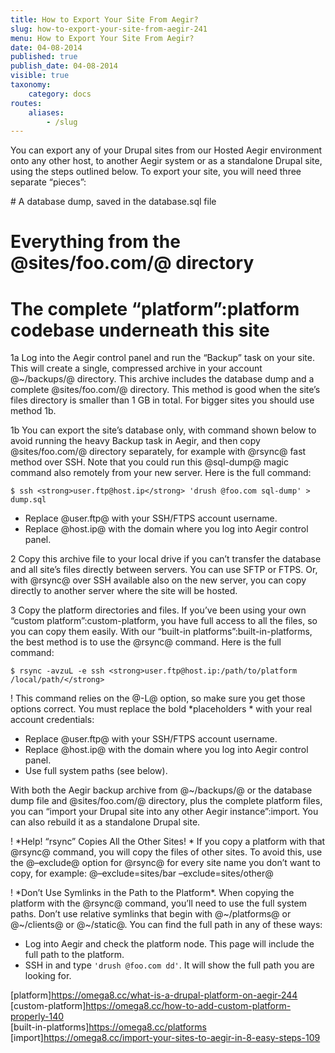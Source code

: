 ```yaml
---
title: How to Export Your Site From Aegir?
slug: how-to-export-your-site-from-aegir-241
menu: How to Export Your Site From Aegir?
date: 04-08-2014
published: true
publish_date: 04-08-2014
visible: true
taxonomy:
    category: docs
routes:
    aliases:
        - /slug
---
```


You can export any of your Drupal sites from our Hosted Aegir environment onto any other host, to another Aegir system or as a standalone Drupal site, using the steps outlined below. To export your site, you will need three separate “pieces”:

\# A database dump, saved in the database.sql file  
 # Everything from the @sites/foo.com/@ directory  
 #  The complete “platform”:platform codebase underneath this site

1a Log into the Aegir control panel and run the “Backup” task on your site. This will create a single, compressed archive in your account @~/backups/@ directory. This archive includes the database dump and a complete @sites/foo.com/@ directory. This method is good when the site’s files directory is smaller than 1 GB in total. For bigger sites you should use method 1b.

1b You can export the site’s database only, with command shown below to avoid running the heavy Backup task in Aegir, and then copy @sites/foo.com/@ directory separately, for example with @rsync@ fast method over SSH. Note that you could run this @sql-dump@ magic command also remotely from your new server. Here is the full command:

  
`$ ssh <strong>user.ftp@host.ip</strong> 'drush @foo.com sql-dump' > dump.sql`

 * Replace @user.ftp@ with your SSH/FTPS account username.  
 * Replace @host.ip@ with the domain where you log into Aegir control panel.

2 Copy this archive file to your local drive if you can’t transfer the database and all site’s files directly between servers. You can use SFTP or FTPS. Or, with @rsync@ over SSH available also on the new server, you can copy directly to another server where the site will be hosted.

3 Copy the platform directories and files. If you’ve been using your own “custom platform”:custom-platform, you have full access to all the files, so you can copy them easily. With our “built-in platforms”:built-in-platforms, the best method is to use the @rsync@ command. Here is the full command:

  
`$ rsync -avzuL -e ssh <strong>user.ftp@host.ip:/path/to/platform /local/path/</strong>`

! This command relies on the @-L@ option, so make sure you get those options correct. You must replace the bold \*placeholders * with your real account credentials:

 * Replace @user.ftp@ with your SSH/FTPS account username.  
 * Replace @host.ip@ with the domain where you log into Aegir control panel.  
 * Use full system paths (see below).

 With both the Aegir backup archive from @~/backups/@ or the database dump file and @sites/foo.com/@ directory, plus the complete platform files, you can “import your Drupal site into any other Aegir instance”:import. You can also rebuild it as a standalone Drupal site.

! \*Help! “rsync” Copies All the Other Sites! * If you copy a platform with that @rsync@ command, you will copy the files of other sites. To avoid this, use the @–exclude@ option for @rsync@ for every site name you don’t want to copy, for example: @–exclude=sites/bar –exclude=sites/other@

! \*Don’t Use Symlinks in the Path to the Platform\*. When copying the platform with the @rsync@ command, you’ll need to use the full system paths. Don’t use relative symlinks that begin with @~/platforms@ or @~/clients@ or @~/static@. You can find the full path in any of these ways:

 * Log into Aegir and check the platform node. This page will include the full path to the platform.  
 * SSH in and type `'drush @foo.com dd'`. It will show the full path you are looking for.

[platform]https://omega8.cc/what-is-a-drupal-platform-on-aegir-244  
 [custom-platform]https://omega8.cc/how-to-add-custom-platform-properly-140  
 [built-in-platforms]https://omega8.cc/platforms  
 [import]https://omega8.cc/import-your-sites-to-aegir-in-8-easy-steps-109
